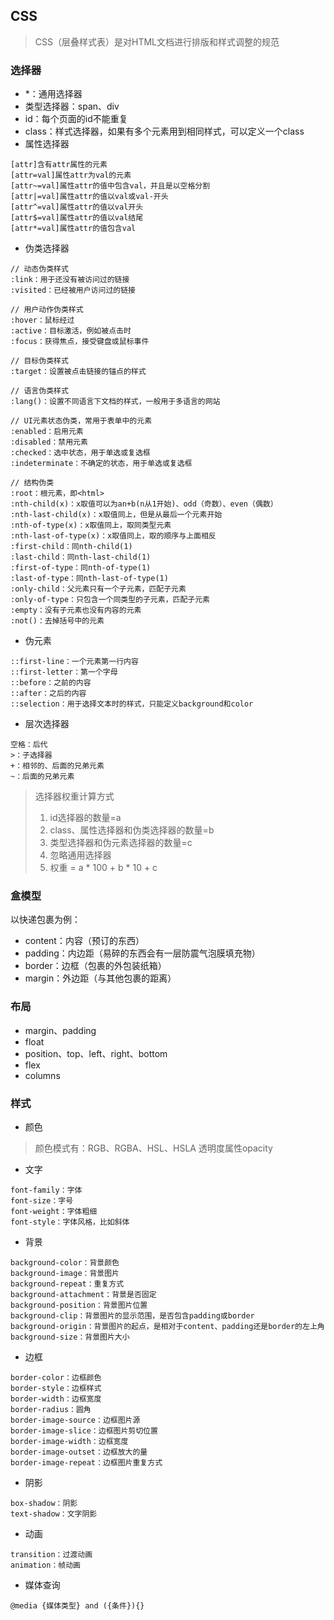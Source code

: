 ## CSS
> CSS（层叠样式表）是对HTML文档进行排版和样式调整的规范

### 选择器
- \*：通用选择器
- 类型选择器：span、div
- id：每个页面的id不能重复
- class：样式选择器，如果有多个元素用到相同样式，可以定义一个class
- 属性选择器
```
[attr]含有attr属性的元素
[attr=val]属性attr为val的元素
[attr~=val]属性attr的值中包含val，并且是以空格分割
[attr|=val]属性attr的值以val或val-开头
[attr^=val]属性attr的值以val开头
[attr$=val]属性attr的值以val结尾
[attr*=val]属性attr的值包含val
```
- 伪类选择器
```
// 动态伪类样式
:link：用于还没有被访问过的链接
:visited：已经被用户访问过的链接

// 用户动作伪类样式
:hover：鼠标经过
:active：目标激活，例如被点击时
:focus：获得焦点，接受键盘或鼠标事件

// 目标伪类样式
:target：设置被点击链接的锚点的样式

// 语言伪类样式
:lang()：设置不同语言下文档的样式，一般用于多语言的网站

// UI元素状态伪类，常用于表单中的元素
:enabled：启用元素
:disabled：禁用元素
:checked：选中状态，用于单选或复选框
:indeterminate：不确定的状态，用于单选或复选框

// 结构伪类
:root：根元素，即<html>
:nth-child(x)：x取值可以为an+b(n从1开始)、odd（奇数）、even（偶数）
:nth-last-child(x)：x取值同上，但是从最后一个元素开始
:nth-of-type(x)：x取值同上，取同类型元素
:nth-last-of-type(x)：x取值同上，取的顺序与上面相反
:first-child：同nth-child(1)
:last-child：同nth-last-child(1)
:first-of-type：同nth-of-type(1)
:last-of-type：同nth-last-of-type(1)
:only-child：父元素只有一个子元素，匹配子元素
:only-of-type：只包含一个同类型的子元素，匹配子元素
:empty：没有子元素也没有内容的元素
:not()：去掉括号中的元素
```

- 伪元素
```
::first-line：一个元素第一行内容
::first-letter：第一个字母
::before：之前的内容
::after：之后的内容
::selection：用于选择文本时的样式，只能定义background和color
```

- 层次选择器
```
空格：后代
>：子选择器
+：相邻的、后面的兄弟元素
~：后面的兄弟元素
```
> 选择器权重计算方式  
> 1. id选择器的数量=a  
> 2. class、属性选择器和伪类选择器的数量=b  
> 3. 类型选择器和伪元素选择器的数量=c  
> 4. 忽略通用选择器  
> 5. 权重 = a * 100 + b * 10 + c  

### 盒模型
以快递包裹为例：
- content：内容（预订的东西）
- padding：内边距（易碎的东西会有一层防震气泡膜填充物）
- border：边框（包裹的外包装纸箱）
- margin：外边距（与其他包裹的距离）

### 布局
- margin、padding
- float
- position、top、left、right、bottom
- flex
- columns

### 样式
- 颜色
> 颜色模式有：RGB、RGBA、HSL、HSLA 
> 透明度属性opacity

- 文字
```
font-family：字体
font-size：字号
font-weight：字体粗细
font-style：字体风格，比如斜体
```
- 背景
```
background-color：背景颜色
background-image：背景图片
background-repeat：重复方式
background-attachment：背景是否固定
background-position：背景图片位置
background-clip：背景图片的显示范围，是否包含padding或border
background-origin：背景图片的起点，是相对于content、padding还是border的左上角
background-size：背景图片大小
```
- 边框
```
border-color：边框颜色
border-style：边框样式
border-width：边框宽度
border-radius：圆角
border-image-source：边框图片源
border-image-slice：边框图片剪切位置
border-image-width：边框宽度
border-image-outset：边框放大的量
border-image-repeat：边框图片重复方式
```
- 阴影
```
box-shadow：阴影
text-shadow：文字阴影
```
- 动画
```
transition：过渡动画
animation：帧动画
```
- 媒体查询
```
@media {媒体类型} and ({条件}){}
```
